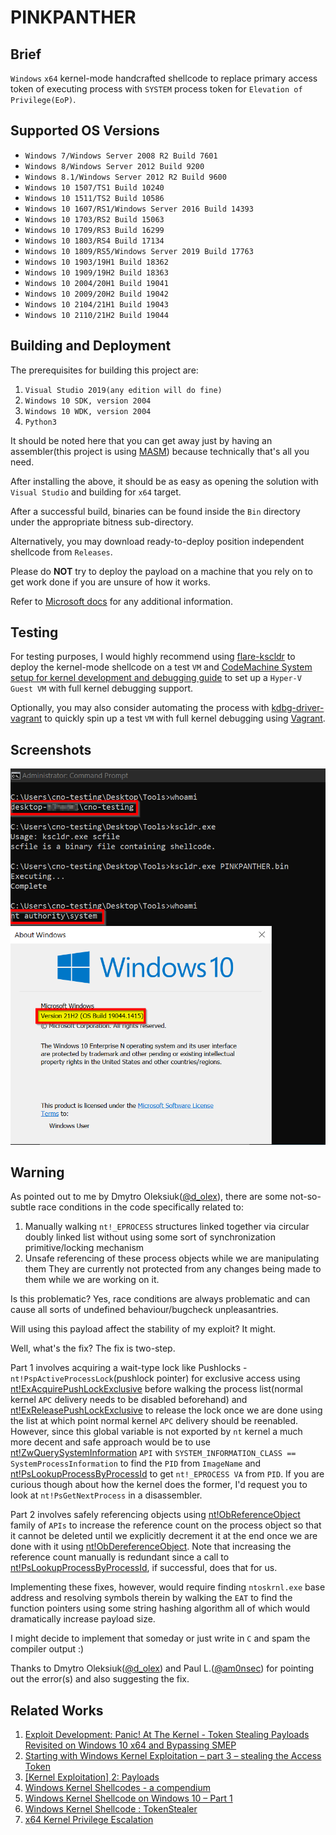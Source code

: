 # PINKPANTHER

## Brief
`Windows` `x64` kernel-mode handcrafted shellcode to replace primary access token of executing process with `SYSTEM` process token for `Elevation of Privilege(EoP)`.

## Supported OS Versions
- `Windows 7/Windows Server 2008 R2 Build 7601`
- `Windows 8/Windows Server 2012 Build 9200`
- `Windows 8.1/Windows Server 2012 R2 Build 9600`
- `Windows 10 1507/TS1 Build 10240`
- `Windows 10 1511/TS2 Build 10586`
- `Windows 10 1607/RS1/Windows Server 2016 Build 14393`
- `Windows 10 1703/RS2 Build 15063`
- `Windows 10 1709/RS3 Build 16299`
- `Windows 10 1803/RS4 Build 17134`
- `Windows 10 1809/RS5/Windows Server 2019 Build 17763`
- `Windows 10 1903/19H1 Build 18362`
- `Windows 10 1909/19H2 Build 18363`
- `Windows 10 2004/20H1 Build 19041`
- `Windows 10 2009/20H2 Build 19042`
- `Windows 10 2104/21H1 Build 19043`
- `Windows 10 2110/21H2 Build 19044`

## Building and Deployment
The prerequisites for building this project are:
1. `Visual Studio 2019(any edition will do fine)`
2. `Windows 10 SDK, version 2004`
3. `Windows 10 WDK, version 2004`
4. `Python3`

It should be noted here that you can get away just by having an assembler(this project is using [MASM](https://docs.microsoft.com/en-us/cpp/assembler/masm/masm-for-x64-ml64-exe?view=msvc-170)) because technically that's all you need.

After installing the above, it should be as easy as opening the solution with `Visual Studio` and building for `x64` target.

After a successful build, binaries can be found inside the `Bin` directory under the appropriate bitness sub-directory.

Alternatively, you may download ready-to-deploy position independent shellcode from `Releases`.

Please do **NOT** try to deploy the payload on a machine that you rely on to get work done if you are unsure of how it works.

Refer to [Microsoft docs](https://docs.microsoft.com/en-us/windows-hardware/drivers/download-the-wdk) for any additional information.

## Testing
For testing purposes, I would highly recommend using [flare-kscldr](https://github.com/mandiant/flare-kscldr) to deploy the kernel-mode shellcode on a test `VM` and [CodeMachine System setup for kernel development and debugging guide](https://www.codemachine.com/articles/system_setup_for_kernel_development.html) to set up a `Hyper-V Guest VM` with full kernel debugging support.

Optionally, you may also consider automating the process with [kdbg-driver-vagrant](https://github.com/ioncodes/kdbg-driver-vagrant) to quickly spin up a test `VM` with full kernel debugging using [Vagrant](https://www.vagrantup.com/).

## Screenshots
![demo](Misc/demo.PNG)

## Warning
As pointed out to me by Dmytro Oleksiuk([@d_olex](https://twitter.com/d_olex)), there are some not-so-subtle race conditions in the code specifically related to:
1. Manually walking `nt!_EPROCESS` structures linked together via circular doubly linked list without using some sort of synchronization primitive/locking mechanism
2. Unsafe referencing of these process objects while we are manipulating them
They are currently not protected from any changes being made to them while we are working on it.

Is this problematic?
Yes, race conditions are always problematic and can cause all sorts of undefined behaviour/bugcheck unpleasantries.

Will using this payload affect the stability of my exploit?
It might.

Well, what's the fix?
The fix is two-step.

Part 1 involves acquiring a wait-type lock like Pushlocks - `nt!PspActiveProcessLock`(pushlock pointer) for exclusive access using [nt!ExAcquirePushLockExclusive](https://docs.microsoft.com/en-us/windows-hardware/drivers/ddi/wdm/nf-wdm-exacquirepushlockexclusive) before walking the process list(normal kernel `APC` delivery needs to be disabled beforehand) and [nt!ExReleasePushLockExclusive](https://docs.microsoft.com/en-us/windows-hardware/drivers/ddi/wdm/nf-wdm-exreleasepushlockexclusive) to release the lock once we are done using the list at which point normal kernel `APC` delivery should be reenabled.
However, since this global variable is not exported by `nt` kernel a much more decent and safe approach would be to use [nt!ZwQuerySystemInformation](https://docs.microsoft.com/en-us/windows/win32/sysinfo/zwquerysysteminformation) `API` with `SYSTEM_INFORMATION_CLASS == SystemProcessInformation` to find the `PID` from `ImageName` and [nt!PsLookupProcessByProcessId](https://docs.microsoft.com/en-us/windows-hardware/drivers/ddi/ntifs/nf-ntifs-pslookupprocessbyprocessid) to get `nt!_EPROCESS VA` from `PID`.
If you are curious though about how the kernel does the former, I'd request you to look at `nt!PsGetNextProcess` in a disassembler.

Part 2 involves safely referencing objects using [nt!ObReferenceObject](https://docs.microsoft.com/en-us/windows-hardware/drivers/ddi/wdm/nf-wdm-obfreferenceobject) family of `APIs` to increase the reference count on the process object so that it cannot be deleted until we explicitly decrement it at the end once we are done with it using [nt!ObDereferenceObject](https://docs.microsoft.com/en-us/windows-hardware/drivers/ddi/wdm/nf-wdm-obdereferenceobject).
Note that increasing the reference count manually is redundant since a call to [nt!PsLookupProcessByProcessId](https://docs.microsoft.com/en-us/windows-hardware/drivers/ddi/ntifs/nf-ntifs-pslookupprocessbyprocessid), if successful, does that for us.

Implementing these fixes, however, would require finding `ntoskrnl.exe` base address and resolving symbols therein by walking the `EAT` to find the function pointers using some string hashing algorithm all of which would dramatically increase payload size.

I might decide to implement that someday or just write in `C` and spam the compiler output :)

Thanks to Dmytro Oleksiuk([@d_olex](https://twitter.com/d_olex)) and Paul L.([@am0nsec](https://twitter.com/am0nsec)) for pointing out the error(s) and also suggesting the fix.

## Related Works
1. [Exploit Development: Panic! At The Kernel - Token Stealing Payloads Revisited on Windows 10 x64 and Bypassing SMEP](https://connormcgarr.github.io/x64-Kernel-Shellcode-Revisited-and-SMEP-Bypass/)
2. [Starting with Windows Kernel Exploitation – part 3 – stealing the Access Token](https://hshrzd.wordpress.com/2017/06/22/starting-with-windows-kernel-exploitation-part-3-stealing-the-access-token/)
3. [[Kernel Exploitation] 2: Payloads](https://www.abatchy.com/2018/01/kernel-exploitation-2)
4. [Windows Kernel Shellcodes - a compendium](https://www.matteomalvica.com/blog/2019/07/06/windows-kernel-shellcode/)
5. [Windows Kernel Shellcode on Windows 10 – Part 1](https://improsec.com/tech-blog/windows-kernel-shellcode-on-windows-10-part-1)
6. [Windows Kernel Shellcode : TokenStealer](https://amriunix.com/post/windows-kernel-shellcode-tokenstealer/)
7. [x64 Kernel Privilege Escalation](https://mcdcyber.wordpress.com/2011/03/07/x64-kernel-privilege-escalation/)